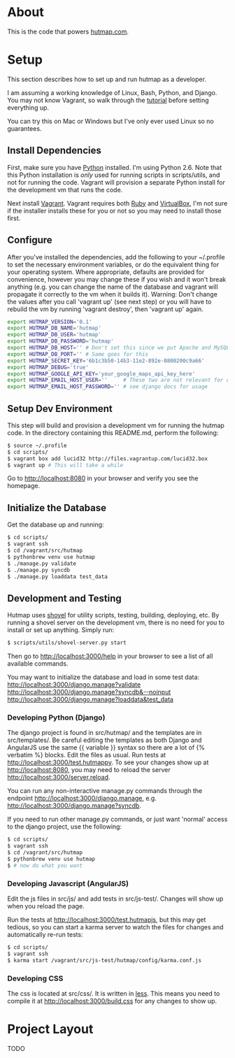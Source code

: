 # About #
This is the code that powers [hutmap.com](http://www.hutmap.com).

# Setup #

This section describes how to set up and run hutmap as a developer.

I am assuming a working knowledge of Linux, Bash, Python, and Django. You may
not know Vagrant, so walk through the
[tutorial](http://vagrantup.com/v1/docs/getting-started/index.html) before
setting everything up.

You can try this on Mac or Windows but I've only ever used Linux so no guarantees.

## Install Dependencies ##

First, make sure you have [Python](http://www.python.org) installed. I'm using
Python 2.6. Note that this Python installation is *only* used for running
scripts in scripts/utils, and not for running the code. Vagrant will provision
a separate Python install for the development vm that runs the code.

Next install [Vagrant](http://www.vagrantup.com). Vagrant requires both
[Ruby](http://www.ruby-lang.org) and [VirtualBox](https://www.virtualbox.org),
I'm not sure if the installer installs these for you or not so you may need to
install those first.

## Configure ##

After you've installed the dependencies, add the following to your ~/.profile
to set the necessary environment variables, or do the equivalent thing for your
operating system.  Where appropriate, defaults are provided for convenience,
however you may change these if you wish and it won't break anything (e.g. you
can change the name of the database and vagrant will propagate it correctly to
the vm when it builds it). Warning: Don't change the values after you call
'vagrant up' (see next step) or you will have to rebuild the vm by running
'vagrant destroy', then 'vagrant up' again.

  ```bash
  export HUTMAP_VERSION='0.1'
  export HUTMAP_DB_NAME='hutmap' 
  export HUTMAP_DB_USER='hutmap'
  export HUTMAP_DB_PASSWORD='hutmap'
  export HUTMAP_DB_HOST='' # Don't set this since we put Apache and MySQL on the same vm
  export HUTMAP_DB_PORT='' # Same goes for this
  export HUTMAP_SECRET_KEY='6b1c3b50-14b3-11e2-892e-0800200c9a66'
  export HUTMAP_DEBUG='true'
  export HUTMAP_GOOGLE_API_KEY='your_google_maps_api_key_here'
  export HUTMAP_EMAIL_HOST_USER=''     # These two are not relevant for development,
  export HUTMAP_EMAIL_HOST_PASSWORD='' # see django docs for usage
  ```

## Setup Dev Environment ##

This step will build and provision a development vm for running the hutmap
code. In the directory containing this README.md, perform the following:

  ```bash
  $ source ~/.profile
  $ cd scripts/
  $ vagrant box add lucid32 http://files.vagrantup.com/lucid32.box
  $ vagrant up # This will take a while
  ```

Go to <http://localhost:8080> in your browser and verify you see the homepage.

## Initialize the Database ##
Get the database up and running:

  ```bash
  $ cd scripts/
  $ vagrant ssh
  $ cd /vagrant/src/hutmap
  $ pythonbrew venv use hutmap
  $ ./manage.py validate
  $ ./manage.py syncdb
  $ ./manage.py loaddata test_data
  ```

## Development and Testing ##

Hutmap uses [shovel](https://github.com/seomoz/shovel) for utility scripts,
testing, building, deploying, etc. By running a shovel server on the
development vm, there is no need for you to install or set up anything. Simply
run:

  ```bash
  $ scripts/utils/shovel-server.py start
  ```

Then go to <http://localhost:3000/help> in your browser to see a list of all
available commands.

You may want to initialize the database and load in some test data:
<http://localhost:3000/django.manage?validate>
<http://localhost:3000/django.manage?syncdb&--noinput>
<http://localhost:3000/django.manage?loaddata&test_data>

### Developing Python (Django) ###

The django project is found in src/hutmap/ and the templates are in
src/templates/. Be careful editing the templates as both Django and AngularJS
use the same {{ variable }} syntax so there are a lot of {% verbatim %} blocks.
Edit the files as usual. Run tests at <http://localhost:3000/test.hutmappy>. To
see your changes show up at <http://localhost:8080>, you may need to reload the
server <http://localhost:3000/server.reload>.

You can run any non-interactive manage.py commands through the endpoint
<http://localhost:3000/django.manage>, e.g.
<http://localhost:3000/django.manage?syncdb>.

If you need to run other manage.py commands, or just want 'normal' access to
the django project, use the following:

  ```bash
  $ cd scripts/
  $ vagrant ssh
  $ cd /vagrant/src/hutmap
  $ pythonbrew venv use hutmap
  $ # now do what you want
  ```

### Developing Javascript (AngularJS) ###

Edit the js files in src/js/ and add tests in src/js-test/. Changes will show
up when you reload the page. 

Run the tests at <http://localhost:3000/test.hutmapjs>, but this may get
tedious, so you can start a karma server to watch the files for changes and
automatically re-run tests:

  ```bash
  $ cd scripts/
  $ vagrant ssh
  $ karma start /vagrant/src/js-test/hutmap/config/karma.conf.js
  ```

### Developing CSS ###

The css is located at src/css/. It is written in [less](http://lesscss.org/).
This means you need to compile it at <http://localhost:3000/build.css> for any
changes to show up.

# Project Layout #
TODO
